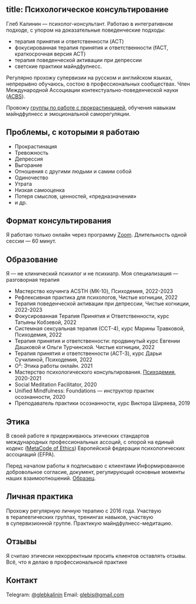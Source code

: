 title: Психологическое консультирование
---

Глеб Калинин — психолог-консультант. Работаю в интегративном подходе, с упором на доказательные поведенческие подходы: 
- терапия принятия и ответственности (ACT)
- фокусированная терапия принятия и ответственности (fACT, краткосрочная версия ACT)
- терапия поведенческой активации при депрессии
- светские практики майндфулнесс.

Регулярно прохожу супервизии на русском и английском языках, непрерывно обучаюсь, состою в профессиональных сообществах. Член Международной Ассоциации контекстуально-поведенческой науки ([ACBS](https://contextualscience.org/)).

Провожу [группы по работе с прокрастинацией](https://gleb.substack.com/p/174), обучения навыкам майндфулнесс и эмоциональной саморегуляции.

## Проблемы, с которыми я работаю

- Прокрастинация
- Тревожность
- Депрессия
- Выгорание
- Отношения с другими людьми и самим собой
- Одиночество
- Утрата
- Низкая самооценка
- Потеря смыслов, ценностей, «предназначения»
- и др.


## Формат консультирования

Я работаю только онлайн через программу [Zoom](https://zoom.us/). Длительность одной сессии — 60 минут. 

## Образование

Я — не клинический психилог и не психиатр. Моя специализация — разговорная терапия

- Мастерство коучинга ACSTH (МК-10), Психодемия, 2022-2023
- Рефлексивная практика для психологов, Чистые когниции, 2022
- Терапия поведенческой активации при депрессии, Чистые когниции, 2022-2023
- Фокусированная Терапия Принятия и Ответственности, курс Татьяны Кобзевой, 2022
- Системная сексуальная терапия (ССТ-4), курс Марины Травковой, Психодемия, 2022
- Терапия принятия и ответственности: продвинутый курс Евгении Дашковой и Ольги Турчинской. Чистые когниции, 2022
- Терапия принятия и ответственности (ACT-3), курс Дарьи Сучилиной, Психодемия, 2022
- O²: Этика работы онлайн. 2021
- Мастерство психологического консультирования. [Психодемия](https://psychodemia.ru/), 2020-2021
- Social Meditation Facilitator, 2020
- Unified Mindfulness: Foundations — инструктор практик осознанности, 2020
- Преподаватель практики осознанности, курс Виктора Ширяева, 2019

## Этика

В своей работе я придерживаюсь этических стандартов международных профессиональных ассоций, с опорой на единый кодекс ([MetaCode of Ethics](https://europsy-bg.com/wp-content/uploads/2022/02/EFPA-Meta-Code-of-Ethics-original.pdf)) Европейской федерации психологических ассоциаций (EFPA). 

Перед началом работы я подписываю с клиентами Информированное добровольное согласие, документ, регулирующий основные моменты наших взаимоотношений. [Образец](/images/Gleb_Kalinin_Informed_concent.pdf).

## Личная практика

Прохожу регулярную личную терапию с 2016 года. Участвую в терапевтических группах, тренингах навыков, участвую в супервизионной группе. Практикую майндфулнесс-медитацию.

## Отзывы 

Я считаю этически некорректным просить клиентов оставлять отзывы. Всё, что я делаю в профессиональной практике

## Контакт

Telegram: [@glebkalinin](https://t.me/glebkalinin)
Email: <a href="mailto:glebis@gmail.com" itemprop="email">glebis@gmail.com</a>

<!-- Тренинги -->